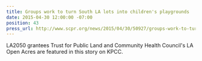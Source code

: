```yaml
---
title: Groups work to turn South LA lots into children's playgrounds
date: 2015-04-30 12:00:00 -07:00
position: 43
press_url: http://www.scpr.org/news/2015/04/30/50927/groups-work-to-turn-south-la-lots-into-children-s/
---
```


LA2050 grantees Trust for Public Land and Community Health Council's LA Open Acres are featured in this story on KPCC.
